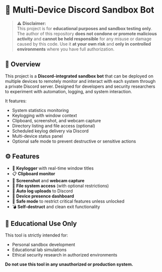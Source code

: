 # 🧪 Multi-Device Discord Sandbox Bot

> ⚠️ **Disclaimer:**  
> This project is for **educational purposes and sandbox testing only**.  
> The author of this repository **does not condone or promote malicious activity** and **cannot be held responsible** for any misuse or damage caused by this code. Use it **at your own risk** and **only in controlled environments** where you have full authorization.

## 📌 Overview

This project is a **Discord-integrated sandbox bot** that can be deployed on multiple devices to remotely monitor and interact with each system through a private Discord server. Designed for developers and security researchers to experiment with automation, logging, and system interaction.

It features:

- System statistics monitoring
- Keylogging with window context
- Clipboard, screenshot, and webcam capture
- Directory listing and file access (optional)
- Scheduled keylog delivery via Discord
- Multi-device status panel
- Optional safe mode to prevent destructive or sensitive actions

## ⚙️ Features

- 🧠 **Keylogger** with real-time window titles  
- 📋 **Clipboard monitor**
- 📸 **Screenshot** and **webcam capture**
- 📁 **File system access** (with optional restrictions)
- 🔄 **Auto log uploads** to Discord
- 📡 **Device presence dashboard**
- 🔐 **Safe mode** to restrict critical features unless unlocked
- 💣 **Self-destruct** and clean exit functionality

## 🧪 Educational Use Only

This tool is strictly intended for:

- Personal sandbox development
- Educational lab simulations
- Ethical security research in authorized environments

**Do not use this tool in any unauthorized or production system.**

